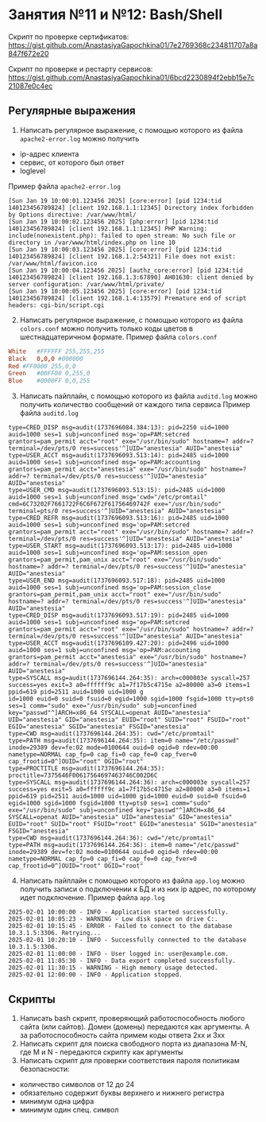 # Занятия №11 и №12: Bash/Shell
Скрипт по проверке сертификатов: https://gist.github.com/AnastasiyaGapochkina01/7e2769368c234811707a8a847f672e20

Скрипт по проверке и рестарту сервисов: https://gist.github.com/AnastasiyaGapochkina01/6bcd2230894f2ebb15e7c21087e0c4ec

## Регулярные выражения
1) Написать регулярное выражение, с помощью которого из файла `apache2-error.log` можно получить
- ip-адрес клиента
- сервис, от которого был ответ
- loglevel

Пример файла `apache2-error.log`
```log
[Sun Jan 19 10:00:01.123456 2025] [core:error] [pid 1234:tid 140123456789824] [client 192.168.1.1:12345] Directory index forbidden by Options directive: /var/www/html/
[Sun Jan 19 10:00:02.123456 2025] [php:error] [pid 1234:tid 140123456789824] [client 192.168.1.1:12345] PHP Warning:  include(nonexistent.php): failed to open stream: No such file or directory in /var/www/html/index.php on line 10
[Sun Jan 19 10:00:03.123456 2025] [core:error] [pid 1234:tid 140123456789824] [client 192.168.1.2:54321] File does not exist: /var/www/html/favicon.ico
[Sun Jan 19 10:00:04.123456 2025] [authz_core:error] [pid 1234:tid 140123456789824] [client 192.168.1.3:67890] AH01630: client denied by server configuration: /var/www/html/private/
[Sun Jan 19 10:00:05.123456 2025] [core:error] [pid 1234:tid 140123456789824] [client 192.168.1.4:13579] Premature end of script headers: cgi-bin/script.cgi
```
2) Написать регулярное выражение, с помощью которого из файла `colors.conf` можно получить только коды цветов в шестнадцатеричном формате. Пример файла `colors.conf` 
```conf
White	#FFFFFF	255,255,255
Black	0,0,0 #000000
Red	#FF0000	255,0,0
Green	#00FF00	0,255,0
Blue	#0000FF	0,0,255
```
3) Написать пайплайн, с помощью которого из файла `auditd.log` можно получить количество сообщений от каждого типа сервиса
Пример файла `auditd.log`
```log
type=CRED_DISP msg=audit(1737696084.384:13): pid=2250 uid=1000 auid=1000 ses=1 subj=unconfined msg='op=PAM:setcred grantors=pam_permit acct="root" exe="/usr/bin/sudo" hostname=? addr=? terminal=/dev/pts/0 res=success'^]UID="anestesia" AUID="anestesia"
type=USER_ACCT msg=audit(1737696093.513:14): pid=2485 uid=1000 auid=1000 ses=1 subj=unconfined msg='op=PAM:accounting grantors=pam_permit acct="anestesia" exe="/usr/bin/sudo" hostname=? addr=? terminal=/dev/pts/0 res=success'^]UID="anestesia" AUID="anestesia"
type=USER_CMD msg=audit(1737696093.513:15): pid=2485 uid=1000 auid=1000 ses=1 subj=unconfined msg='cwd="/etc/promtail" cmd=6C73202F7661722F6C6F672F61756469742F exe="/usr/bin/sudo" terminal=pts/0 res=success'^]UID="anestesia" AUID="anestesia"
type=CRED_REFR msg=audit(1737696093.513:16): pid=2485 uid=1000 auid=1000 ses=1 subj=unconfined msg='op=PAM:setcred grantors=pam_permit acct="root" exe="/usr/bin/sudo" hostname=? addr=? terminal=/dev/pts/0 res=success'^]UID="anestesia" AUID="anestesia"
type=USER_START msg=audit(1737696093.513:17): pid=2485 uid=1000 auid=1000 ses=1 subj=unconfined msg='op=PAM:session_open grantors=pam_permit,pam_unix acct="root" exe="/usr/bin/sudo" hostname=? addr=? terminal=/dev/pts/0 res=success'^]UID="anestesia" AUID="anestesia"
type=USER_END msg=audit(1737696093.517:18): pid=2485 uid=1000 auid=1000 ses=1 subj=unconfined msg='op=PAM:session_close grantors=pam_permit,pam_unix acct="root" exe="/usr/bin/sudo" hostname=? addr=? terminal=/dev/pts/0 res=success'^]UID="anestesia" AUID="anestesia"
type=CRED_DISP msg=audit(1737696093.517:19): pid=2485 uid=1000 auid=1000 ses=1 subj=unconfined msg='op=PAM:setcred grantors=pam_permit acct="root" exe="/usr/bin/sudo" hostname=? addr=? terminal=/dev/pts/0 res=success'^]UID="anestesia" AUID="anestesia"
type=USER_ACCT msg=audit(1737696109.427:20): pid=2496 uid=1000 auid=1000 ses=1 subj=unconfined msg='op=PAM:accounting grantors=pam_permit acct="anestesia" exe="/usr/bin/sudo" hostname=? addr=? terminal=/dev/pts/0 res=success'^]UID="anestesia" AUID="anestesia"
type=SYSCALL msg=audit(1737696144.264:35): arch=c000003e syscall=257 success=yes exit=3 a0=ffffff9c a1=7f17b5c4715e a2=80000 a3=0 items=1 ppid=619 pid=2511 auid=1000 uid=1000 g
id=1000 euid=0 suid=0 fsuid=0 egid=1000 sgid=1000 fsgid=1000 tty=pts0 ses=1 comm="sudo" exe="/usr/bin/sudo" subj=unconfined key="passwd"^]ARCH=x86_64 SYSCALL=openat AUID="anestesia" UID="anestesia" GID="anestesia" EUID="root" SUID="root" FSUID="root" EGID="anestesia" SGID="anestesia" FSGID="anestesia"
type=CWD msg=audit(1737696144.264:35): cwd="/etc/promtail"
type=PATH msg=audit(1737696144.264:35): item=0 name="/etc/passwd" inode=29389 dev=fe:02 mode=0100644 ouid=0 ogid=0 rdev=00:00 nametype=NORMAL cap_fp=0 cap_fi=0 cap_fe=0 cap_fver=0 cap_frootid=0^]OUID="root" OGID="root"
type=PROCTITLE msg=audit(1737696144.264:35): proctitle=7375646F00617564697463746C002D6C
type=SYSCALL msg=audit(1737696144.264:36): arch=c000003e syscall=257 success=yes exit=5 a0=ffffff9c a1=7f17b5c4715e a2=80000 a3=0 items=1 ppid=619 pid=2511 auid=1000 uid=1000 gid=1000 euid=0 suid=0 fsuid=0 egid=1000 sgid=1000 fsgid=1000 tty=pts0 ses=1 comm="sudo" exe="/usr/bin/sudo" subj=unconfined key="passwd"^]ARCH=x86_64 SYSCALL=openat AUID="anestesia" UID="anestesia" GID="anestesia" EUID="root" SUID="root" FSUID="root" EGID="anestesia" SGID="anestesia" FSGID="anestesia"
type=CWD msg=audit(1737696144.264:36): cwd="/etc/promtail"
type=PATH msg=audit(1737696144.264:36): item=0 name="/etc/passwd" inode=29389 dev=fe:02 mode=0100644 ouid=0 ogid=0 rdev=00:00 nametype=NORMAL cap_fp=0 cap_fi=0 cap_fe=0 cap_fver=0 cap_frootid=0^]OUID="root" OGID="root"
```
4) Написать пайплайн с помощью которого из файла `app.log` можно получить записи о подключении к БД и из них ip адрес, по которому идет подключение. Пример файла `app.log`
```log
2025-02-01 10:00:00 - INFO - Application started successfully.
2025-02-01 10:05:23 - WARNING - Low disk space on drive C:.
2025-02-01 10:15:45 - ERROR - Failed to connect to the database 10.3.1.5:3306. Retrying...
2025-02-01 10:20:10 - INFO - Successfully connected to the database 10.3.1.5:3306.
2025-02-01 11:00:00 - INFO - User logged in: user@example.com.
2025-02-01 11:05:30 - INFO - Data export completed successfully.
2025-02-01 11:30:15 - WARNING - High memory usage detected.
2025-02-01 12:00:00 - INFO - Application stopped.
```

## Скрипты
1) Написать bash скрипт, проверяющий работоспособность любого сайта (или сайтов). Домен (домены) передаются как аргументы. А за работоспособность сайта примем коды ответа 2xx и 3xx
2) Написать скрипт для поиска свободного порта из диапазона M-N, где M и N - передаются скрипту как аргументы
3) Написать скрипт для проверки соответствия пароля политикам безопасности:
- количество символов от 12 до 24
- обязательно содержит буквы верхнего и нижнего регистра
- минимум одна цифра
- минимум один спец. символ
## 
